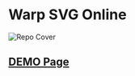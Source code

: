# Warp SVG Online

![Repo Cover](https://raw.githubusercontent.com/PavelLaptev/warp-svg/master/src/images/web-preview.jpg)

## [DEMO Page](https://pavellaptev.github.io/warp-svg/)
